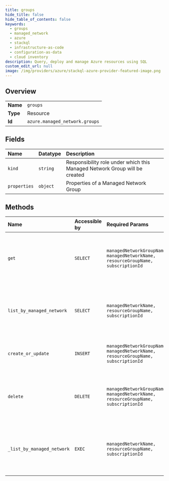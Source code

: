 ```yaml
---
title: groups
hide_title: false
hide_table_of_contents: false
keywords:
  - groups
  - managed_network
  - azure    
  - stackql
  - infrastructure-as-code
  - configuration-as-data
  - cloud inventory
description: Query, deploy and manage Azure resources using SQL
custom_edit_url: null
image: /img/providers/azure/stackql-azure-provider-featured-image.png
---
```

  
    

## Overview
<table><tbody>
<tr><td><b>Name</b></td><td><code>groups</code></td></tr>
<tr><td><b>Type</b></td><td>Resource</td></tr>
<tr><td><b>Id</b></td><td><code>azure.managed_network.groups</code></td></tr>
</tbody></table>

## Fields
| Name | Datatype | Description |
|:-----|:---------|:------------|
| `kind` | `string` | Responsibility role under which this Managed Network Group will be created |
| `properties` | `object` | Properties of a Managed Network Group |
## Methods
| Name | Accessible by | Required Params | Description |
|:-----|:--------------|:----------------|:------------|
| `get` | `SELECT` | `managedNetworkGroupName, managedNetworkName, resourceGroupName, subscriptionId` | The Get ManagedNetworkGroups operation gets a Managed Network Group specified by the resource group, Managed Network name, and group name |
| `list_by_managed_network` | `SELECT` | `managedNetworkName, resourceGroupName, subscriptionId` | The ListByManagedNetwork ManagedNetworkGroup operation retrieves all the Managed Network Groups in a specified Managed Networks in a paginated format. |
| `create_or_update` | `INSERT` | `managedNetworkGroupName, managedNetworkName, resourceGroupName, subscriptionId` | The Put ManagedNetworkGroups operation creates or updates a Managed Network Group resource |
| `delete` | `DELETE` | `managedNetworkGroupName, managedNetworkName, resourceGroupName, subscriptionId` | The Delete ManagedNetworkGroups operation deletes a Managed Network Group specified by the resource group, Managed Network name, and group name |
| `_list_by_managed_network` | `EXEC` | `managedNetworkName, resourceGroupName, subscriptionId` | The ListByManagedNetwork ManagedNetworkGroup operation retrieves all the Managed Network Groups in a specified Managed Networks in a paginated format. |
